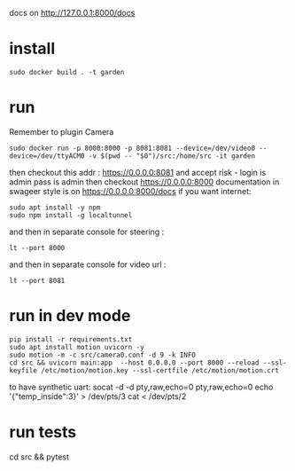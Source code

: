 docs on http://127.0.0.1:8000/docs

# install 
```
sudo docker build . -t garden
```

# run
Remember to plugin Camera
```
sudo docker run -p 8000:8000 -p 8081:8081 --device=/dev/video0 --device=/dev/ttyACM0 -v $(pwd -- "$0")/src:/home/src -it garden 
```
then checkout this addr : https://0.0.0.0:8081 and accept risk - login is admin pass is admin 
then checkout https://0.0.0.0:8000 
documentation in swageer style is on https://0.0.0.0:8000/docs 
if you want internet:
```
sudo apt install -y npm
sudo npm install -g localtunnel
```
and then in separate console for steering : 
```
lt --port 8000
```
and then in separate console for video url : 
```
lt --port 8081
```

# run in dev mode

```
pip install -r requirements.txt
sudo apt install motion uvicorn -y
sudo motion -m -c src/camera0.conf -d 9 -k INFO
cd src && uvicorn main:app  --host 0.0.0.0 --port 8000 --reload --ssl-keyfile /etc/motion/motion.key --ssl-certfile /etc/motion/motion.crt
```

to have synthetic uart:
socat -d -d pty,raw,echo=0 pty,raw,echo=0
echo '{"temp_inside":3}' > /dev/pts/3
cat < /dev/pts/2
# run tests

cd src && pytest
